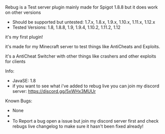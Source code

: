 Rebug is a Test server plugin mainly made for Spigot 1.8.8 but it does work on other versions

- Should be supported but untested: 1.7.x, 1.8.x, 1.9.x, 1.10.x, 1.11.x, 1.12.x
- Tested Versions: 1.8, 1.8.8, 1.9, 1.9.4, 1.10.2, 1.11.2, 1.12

it's my first plugin!

it's made for my Minecraft server to test things like AntiCheats and Exploits.

it's a AntiCheat Switcher with other things like crashers and other exploits for clients


Info:
- JavaSE: 1.8
- if you want to see what i've added to rebug live you can join my discord server: https://discord.gg/5xWHx3MUUr

Known Bugs:
- None
- 
- To Report a bug open a issue but join my discord server first and check rebugs live changelog to make sure it hasn't been fixed already!
